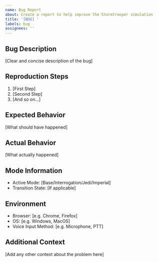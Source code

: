 ```yaml
---
name: Bug Report
about: Create a report to help improve the Stormtrooper simulation
title: '[BUG] '
labels: bug
assignees: ''
---
```


## Bug Description

[Clear and concise description of the bug]

## Reproduction Steps

1. [First Step]
2. [Second Step]
3. [And so on...]

## Expected Behavior

[What should have happened]

## Actual Behavior

[What actually happened]

## Mode Information

- Active Mode: [Base/Interrogation/Jedi/Imperial]
- Transition State: [If applicable]

## Environment

- Browser: [e.g. Chrome, Firefox]
- OS: [e.g. Windows, MacOS]
- Voice Input Method: [e.g. Microphone, PTT]

## Additional Context

[Add any other context about the problem here]
